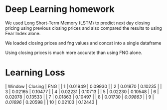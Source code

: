# Deep Learning homework

We used Long Short-Term Memory (LSTM) to predict next day closing pricing using previous closing prices and also compared the results to using Fear Index alone.

We loaded closing prices and fng values and concat into a single dataframe

Using closing prices is much more accurate than using FNG alone.



# Learning Loss
| Window | Closing   | FNG      |
| 1      | 0.01949   | 0.09930  |
| 2      | 0.01870   | 0.10235  |
| 3      | 0.02165   | 0.10477  |
| 4      | 0.02231   | 0.10713  |
| 5      | 0.02230   | 0.10548  |
| 6      | 0.02078   | 0.13533  |
| 7      | 0.01863   | 0.10497  |
| 8      | 0.01730   | *0.09863*  |
| 9      | *0.01696*   | 0.20598  |
| 10     | 0.02103   | 0.12443  |
